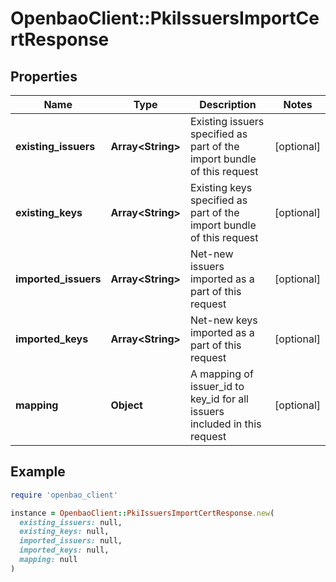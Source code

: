 # OpenbaoClient::PkiIssuersImportCertResponse

## Properties

| Name | Type | Description | Notes |
| ---- | ---- | ----------- | ----- |
| **existing_issuers** | **Array&lt;String&gt;** | Existing issuers specified as part of the import bundle of this request | [optional] |
| **existing_keys** | **Array&lt;String&gt;** | Existing keys specified as part of the import bundle of this request | [optional] |
| **imported_issuers** | **Array&lt;String&gt;** | Net-new issuers imported as a part of this request | [optional] |
| **imported_keys** | **Array&lt;String&gt;** | Net-new keys imported as a part of this request | [optional] |
| **mapping** | **Object** | A mapping of issuer_id to key_id for all issuers included in this request | [optional] |

## Example

```ruby
require 'openbao_client'

instance = OpenbaoClient::PkiIssuersImportCertResponse.new(
  existing_issuers: null,
  existing_keys: null,
  imported_issuers: null,
  imported_keys: null,
  mapping: null
)
```

